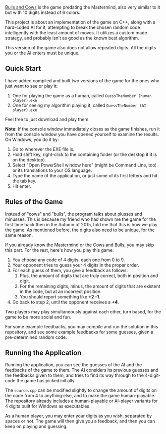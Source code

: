 [Bulls and Cows](https://en.wikipedia.org/wiki/Bulls_and_Cows) is the game predating the Mastermind,
also very similar to it but with 10 digits instead of 6 colors.

This project is about an implementation of the game on C++, along with a hard-coded AI for it,
attempting to break the chosen random code intelligently with the least amount of moves.
It utilizes a custom made strategy, and probably isn't as good as the known best algorithm.

This version of the game also does not allow repeated digits. All the digits you or the AI enters
must be unique.

## Quick Start

I have added compiled and built two versions of the game for the ones who just want to see or play it:

1) One for playing the game as a human, called `GuessTheNumber (human player).exe`
2) One for seeing my algorithm playing it, called `GuessTheNumber (AI player).exe`

Feel free to just download and play them.

**Note:** If the console window immediately closes as the game finishes, run it from
the console window you have opened yourself to examine the results. On Windows, you do it by:

1) Go to wherever the EXE file is.
2) Hold shift key, right-click to the containing folder (or the desktop if it is on the desktop).
3) Select "Open PowerShell window here" (might be Command Line, too) or its translations to your OS language.
4) Type the name of the application, or just some of its first letters and hit the tab key.
5) Hit enter.

## Rules of the Game

Instead of "cows" and "bulls", the program talks about plusses and minusses.
This is because my friend who had shown me the game for the first time back then in
the Autumn of 2015, told me that this is how we play the game.
As mentioned before, the digits also need to be unique, for the same reason.

If you already know the Mastermind or the Cows and Bulls, you may skip this part.
For the rest, here's how you play this game:

1) You choose any code of 4 digits, each one from 0 to 9.
2) Your opponent tries to guess your 4 digits in the proper order.
3) For each guess of them, you give a feedback as follows:
    1) Plus, the amount of digits that are truly correct, both in position and digit.
    2) For the remaining digits, minus, the amount of digits that are existent in the code, but at an incorrect position.
    3) You should report something like **+2 -1**.
4) Go back to step 2, until the opponent receives a **+4**.

Two players may play simultaneously against each other, turn based, for the game to be more social and fun.

For some example feedbacks, you may compile and run the solution in this repository,
and see some example feedbacks for some guesses, given a pre-determined random code.

## Running the Application

Running the application, you can see the guesses of the AI and the feedbacks of the game to them.
The AI considers its previous guesses and the feedbacks given to them, and tries to find its way
through to the 4-digit-code the game has picked initially.

The `source.cpp` can be modified slightly to change the amount of digits on the code from 4 to anything
else, and to make the game human-playable. The repository already includes a human-playable or
AI-player variants for 4 digits built for Windows as executables.

As a human player, you may enter your digits as you wish, separated by spaces or not.
The game will then give you a feedback, and then you can keep on playing and guessing.
